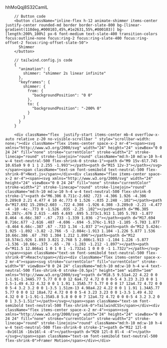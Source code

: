 hhMoQqj8S32CamIL

        // Button code
        <button className="inline-flex h-12 animate-shimmer items-center justify-center rounded-md border border-slate-800 bg-[linear-gradient(110deg,#000103,45%,#1e2631,55%,#000103)] bg-[length:200%_100%] px-6 font-medium text-slate-400 transition-colors focus:outline-none focus:ring-2 focus:ring-slate-400 focus:ring-offset-2 focus:ring-offset-slate-50">
          Shimmer
        </button>
  
        // tailwind.config.js code
        {
          "animation": {
            shimmer: "shimmer 2s linear infinite"
          },
          "keyframes": {
            shimmer: {
              from: {
                "backgroundPosition": "0 0"
              },
              to: {
                "backgroundPosition": "-200% 0"
              }
            }
          }
        }

        <div className="flex  justify-start items-center mb-4 overflow-x-auto relative z-20 no-visible-scrollbar " style="scrollbar-width: none;"><div className="flex items-center space-x-2 mr-4"><span><svg xmlns="http://www.w3.org/2000/svg" width="24" height="24" viewBox="0 0 24 24" fill="none" stroke="currentColor" stroke-width="2" stroke-linecap="round" stroke-linejoin="round" className="md:h-10 md:w-10 h-4 w-4 text-neutral-500 flex-shrink-0 stroke-1"><path d="M9 15v-6l7.745 10.65a9 9 0 1 1 2.255 -1.993"></path><path d="M15 12v-3"></path></svg></span><span className="text-sm font-semibold text-neutral-500 flex-shrink-0">Next.js</span></div><div className="flex items-center space-x-2 mr-4"><span><svg xmlns="http://www.w3.org/2000/svg" width="24" height="24" viewBox="0 0 24 24" fill="none" stroke="currentColor" stroke-width="2" stroke-linecap="round" stroke-linejoin="round" className="md:h-10 md:w-10 h-4 w-4 text-neutral-500 flex-shrink-0 stroke-1"><path d="M6.306 8.711c-2.602 .723 -4.306 1.926 -4.306 3.289c0 2.21 4.477 4 10 4c.773 0 1.526 -.035 2.248 -.102"></path><path d="M17.692 15.289c2.603 -.722 4.308 -1.926 4.308 -3.289c0 -2.21 -4.477 -4 -10 -4c-.773 0 -1.526 .035 -2.25 .102"></path><path d="M6.305 15.287c-.676 2.615 -.485 4.693 .695 5.373c1.913 1.105 5.703 -1.877 8.464 -6.66c.387 -.67 .733 -1.339 1.036 -2"></path><path d="M17.694 8.716c.677 -2.616 .487 -4.696 -.694 -5.376c-1.913 -1.105 -5.703 1.877 -8.464 6.66c-.387 .67 -.733 1.34 -1.037 2"></path><path d="M12 5.424c-1.925 -1.892 -3.82 -2.766 -5 -2.084c-1.913 1.104 -1.226 5.877 1.536 10.66c.386 .67 .793 1.304 1.212 1.896"></path><path d="M12 18.574c1.926 1.893 3.821 2.768 5 2.086c1.913 -1.104 1.226 -5.877 -1.536 -10.66c-.375 -.65 -.78 -1.283 -1.212 -1.897"></path><path d="M11.5 12.866a1 1 0 1 0 1 -1.732a1 1 0 0 0 -1 1.732z"></path></svg></span><span className="text-sm font-semibold text-neutral-500 flex-shrink-0">React</span></div><div className="flex items-center space-x-2 mr-4"><span><svg stroke="currentColor" fill="currentColor" stroke-width="0" viewBox="0 0 24 24" className="md:h-10 md:w-10 h-4 w-4 text-neutral-500 flex-shrink-0 stroke-[0.5px]" height="1em" width="1em" xmlns="http://www.w3.org/2000/svg"><path d="M18.5 9.51a4.22 4.22 0 0 1-1.91-1.34A5.77 5.77 0 0 0 12 6a4.72 4.72 0 0 0-5 4 3.23 3.23 0 0 1 3.5-1.49 4.32 4.32 0 0 1 1.91 1.35A5.77 5.77 0 0 0 17 12a4.72 4.72 0 0 0 5-4 3.2 3.2 0 0 1-3.5 1.51zm-13 4.98a4.22 4.22 0 0 1 1.91 1.34A5.77 5.77 0 0 0 12 18a4.72 4.72 0 0 0 5-4 3.23 3.23 0 0 1-3.5 1.49 4.32 4.32 0 0 1-1.91-1.35A5.8 5.8 0 0 0 7 12a4.72 4.72 0 0 0-5 4 3.2 3.2 0 0 1 3.5-1.51z"></path></svg></span><span className="text-sm font-semibold text-neutral-500 flex-shrink-0">TailwindCSS</span></div><div className="flex items-center space-x-2 mr-4"><span><svg xmlns="http://www.w3.org/2000/svg" width="24" height="24" viewBox="0 0 24 24" fill="none" stroke="currentColor" stroke-width="2" stroke-linecap="round" stroke-linejoin="round" className="md:h-10 md:w-10 h-4 w-4 text-neutral-500 flex-shrink-0 stroke-1"><path d="M12 12l-8 -8v16l16 -16v16l-4 -4"></path><path d="M20 12l-8 8l-4 -4"></path></svg></span><span className="text-sm font-semibold text-neutral-500 flex-shrink-0">Framer Motion</span></div></div>
      
